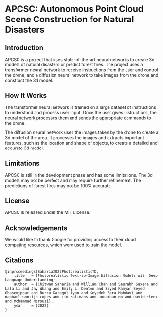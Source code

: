 # APCSC: Autonomous Point Cloud Scene Construction for Natural Disasters

## Introduction
APCSC is a project that uses state-of-the-art neural networks to create 3d models of natural disasters or predict forest fires. The project uses a transformer neural network to receive instructions from the user and control the drone, and a diffusion neural network to take images from the drone and construct the 3d model.

## How It Works
The transformer neural network is trained on a large dataset of instructions to understand and process user input. Once the user gives instructions, the neural network processes them and sends the appropriate commands to the drone.

The diffusion neural network uses the images taken by the drone to create a 3d model of the area. It processes the images and extracts important features, such as the location and shape of objects, to create a detailed and accurate 3d model.

## Limitations
APCSC is still in the development phase and has some limitations. The 3d models may not be perfect and may require further refinement. The predictions of forest fires may not be 100% accurate.

## License
APCSC is released under the MIT License.

## Acknowledgements
We would like to thank Google for providing access to their cloud computing resources, which were used to train the model.

## Citations
```
@inproceedings{Saharia2022PhotorealisticTD,
    title   = {Photorealistic Text-to-Image Diffusion Models with Deep Language Understanding},
    author  = {Chitwan Saharia and William Chan and Saurabh Saxena and Lala Li and Jay Whang and Emily L. Denton and Seyed Kamyar Seyed Ghasemipour and Burcu Karagol Ayan and Seyedeh Sara Mahdavi and Raphael Gontijo Lopes and Tim Salimans and Jonathan Ho and David Fleet and Mohammad Norouzi},
    year    = {2022}
}
```
